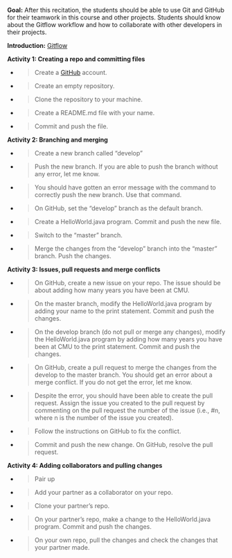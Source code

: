 **Goal:** After this recitation, the students should be able to use Git
and GitHub for their teamwork in this course and other projects.
Students should know about the Gitflow workflow and how to collaborate
with other developers in their projects.

**Introduction:**
[<span class="underline">Gitflow</span>](https://datasift.github.io/gitflow/IntroducingGitFlow.html)

**Activity 1: Creating a repo and committing files**

  - > Create a
    > [<span class="underline">GitHub</span>](https://github.com/)
    > account.

  - > Create an empty repository.

  - > Clone the repository to your machine.

  - > Create a README.md file with your name.

  - > Commit and push the file.

**Activity 2: Branching and merging**

  - > Create a new branch called “develop”

  - > Push the new branch. If you are able to push the branch without
    > any error, let me know.

  - > You should have gotten an error message with the command to
    > correctly push the new branch. Use that command.

  - > On GitHub, set the “develop” branch as the default branch.

  - > Create a HelloWorld.java program. Commit and push the new file.

  - > Switch to the “master” branch.

  - > Merge the changes from the “develop” branch into the “master”
    > branch. Push the changes.

**Activity 3: Issues, pull requests and merge conflicts**

  - > On GitHub, create a new issue on your repo. The issue should be
    > about adding how many years you have been at CMU.

  - > On the master branch, modify the HelloWorld.java program by adding
    > your name to the print statement. Commit and push the changes.

  - > On the develop branch (do not pull or merge any changes), modify
    > the HelloWorld.java program by adding how many years you have been
    > at CMU to the print statement. Commit and push the changes.

  - > On GitHub, create a pull request to merge the changes from the
    > develop to the master branch. You should get an error about a
    > merge conflict. If you do not get the error, let me know.

  - > Despite the error, you should have been able to create the pull
    > request. Assign the issue you created to the pull request by
    > commenting on the pull request the number of the issue (i.e., \#n,
    > where n is the number of the issue you created).

  - > Follow the instructions on GitHub to fix the conflict.

  - > Commit and push the new change. On GitHub, resolve the pull
    > request.

**Activity 4: Adding collaborators and pulling changes**

  - > Pair up

  - > Add your partner as a collaborator on your repo.

  - > Clone your partner’s repo.

  - > On your partner’s repo, make a change to the HelloWorld.java
    > program. Commit and push the changes.

  - > On your own repo, pull the changes and check the changes that your
    > partner made.
